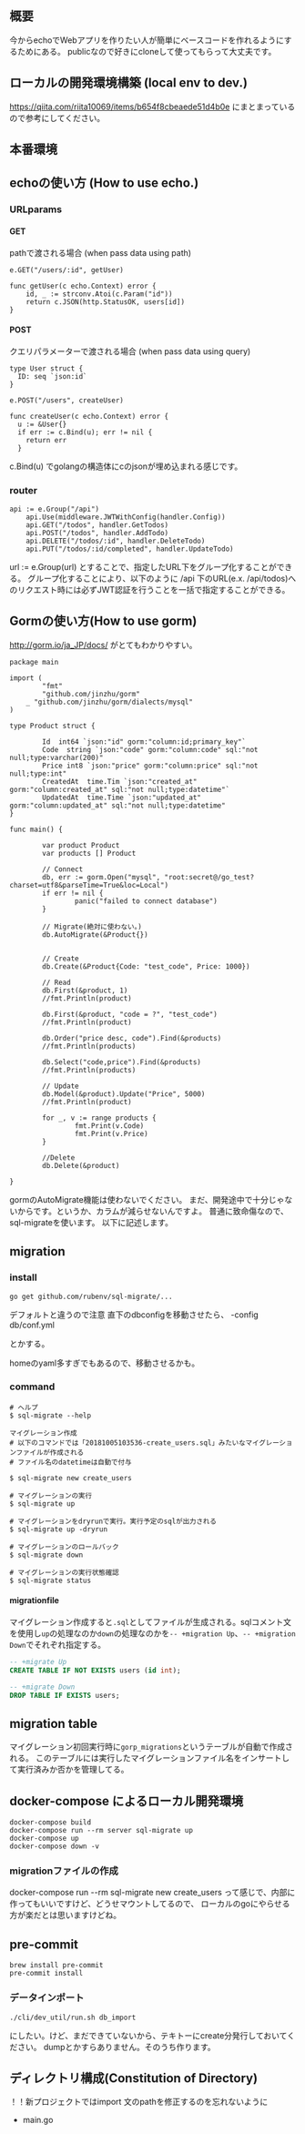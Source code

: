 ## 概要
今からechoでWebアプリを作りたい人が簡単にベースコードを作れるようにするためにある。
publicなので好きにcloneして使ってもらって大丈夫です。

## ローカルの開発環境構築 (local env to dev.)
https://qiita.com/riita10069/items/b654f8cbeaede51d4b0e
にまとまっているので参考にしてください。

## 本番環境


## echoの使い方 (How to use echo.)

### URLparams
#### GET
pathで渡される場合
(when pass data using path)


```
e.GET("/users/:id", getUser)

func getUser(c echo.Context) error {
	id, _ := strconv.Atoi(c.Param("id"))
	return c.JSON(http.StatusOK, users[id])
}
```


#### POST
クエリパラメーターで渡される場合
(when pass data using query)

```
type User struct {
  ID: seq `json:id`
}
  
e.POST("/users", createUser)

func createUser(c echo.Context) error {
  u := &User{}
  if err := c.Bind(u); err != nil {
    return err
  }
```

c.Bind(u)
でgolangの構造体にcのjsonが埋め込まれる感じです。

### router

```
api := e.Group("/api")
	api.Use(middleware.JWTWithConfig(handler.Config))
	api.GET("/todos", handler.GetTodos)
	api.POST("/todos", handler.AddTodo)
	api.DELETE("/todos/:id", handler.DeleteTodo)
	api.PUT("/todos/:id/completed", handler.UpdateTodo)
```


url := e.Group(url) とすることで、指定したURL下をグループ化することができる。
グループ化することにより、以下のように /api 下のURL(e.x. /api/todos)へのリクエスト時には必ずJWT認証を行うことを一括で指定することができる。

## Gormの使い方(How to use gorm)
http://gorm.io/ja_JP/docs/
がとてもわかりやすい。

```
package main

import (
		"fmt"
		"github.com/jinzhu/gorm"
    _ "github.com/jinzhu/gorm/dialects/mysql"
)

type Product struct {

		Id  int64 `json:"id" gorm:"column:id;primary_key"`
		Code  string `json:"code" gorm:"column:code" sql:"not null;type:varchar(200)"
		Price int8 `json:"price" gorm:"column:price" sql:"not null;type:int"
		CreatedAt  time.Tim `json:"created_at" gorm:"column:created_at" sql:"not null;type:datetime"`
		UpdatedAt  time.Time `json:"updated_at" gorm:"column:updated_at" sql:"not null;type:datetime"
}

func main() {

		var product Product
		var products [] Product

		// Connect
		db, err := gorm.Open("mysql", "root:secret@/go_test?charset=utf8&parseTime=True&loc=Local")
		if err != nil {
				panic("failed to connect database")
		}
		
		// Migrate(絶対に使わない。)
		db.AutoMigrate(&Product{})


		// Create
		db.Create(&Product{Code: "test_code", Price: 1000})

		// Read
		db.First(&product, 1)
		//fmt.Println(product)

		db.First(&product, "code = ?", "test_code")
		//fmt.Println(product)

		db.Order("price desc, code").Find(&products)
		//fmt.Println(products)

		db.Select("code,price").Find(&products)
		//fmt.Println(products)

		// Update
		db.Model(&product).Update("Price", 5000)
		//fmt.Println(product)

		for _, v := range products {
				fmt.Print(v.Code)
				fmt.Print(v.Price)
		}

		//Delete
		db.Delete(&product)

}
```

gormのAutoMigrate機能は使わないでください。
まだ、開発途中で十分じゃないからです。というか、カラムが減らせないんですよ。
普通に致命傷なので、sql-migrateを使います。
以下に記述します。

## migration

### install

```
go get github.com/rubenv/sql-migrate/...
```

デフォルトと違うので注意
直下のdbconfigを移動させたら、
-config db/conf.yml

とかする。

homeのyaml多すぎでもあるので、移動させるかも。
### command

```
# ヘルプ
$ sql-migrate --help
```

```
マイグレーション作成
# 以下のコマンドでは「20181005103536-create_users.sql」みたいなマイグレーションファイルが作成される
# ファイル名のdatetimeは自動で付与

$ sql-migrate new create_users
```

```
# マイグレーションの実行
$ sql-migrate up 
```

```
# マイグレーションをdryrunで実行。実行予定のsqlが出力される
$ sql-migrate up -dryrun 
```

```
# マイグレーションのロールバック
$ sql-migrate down
```

```
# マイグレーションの実行状態確認
$ sql-migrate status
```

#### migrationfile
マイグレーション作成すると`.sql`としてファイルが生成される。sqlコメント文を使用し`up`の処理なのか`down`の処理なのかを`-- +migration Up`、`-- +migration Down`でそれぞれ指定する。

```20181005103536-create_users.sql
-- +migrate Up
CREATE TABLE IF NOT EXISTS users (id int);

-- +migrate Down
DROP TABLE IF EXISTS users;
```

## migration table
マイグレーション初回実行時に`gorp_migrations`というテーブルが自動で作成される。
このテーブルには実行したマイグレーションファイル名をインサートして実行済みか否かを管理してる。

## docker-compose によるローカル開発環境
```
docker-compose build
docker-compose run --rm server sql-migrate up
docker-compose up
docker-compose down -v
```

### migrationファイルの作成

docker-compose run --rm sql-migrate new create_users
って感じで、内部に作ってもいいですけど、どうせマウントしてるので、
ローカルのgoにやらせる方が楽だとは思いますけどね。

## pre-commit

```
brew install pre-commit
pre-commit install
```

### データインポート

```
./cli/dev_util/run.sh db_import
```

にしたい。けど、まだできていないから、テキトーにcreate分発行しておいてください。
dumpとかすらありません。そのうち作ります。
## ディレクトリ構成(Constitution of Directory)
！！新プロジェクトではimport 文のpathを修正するのを忘れないように

- main.go
